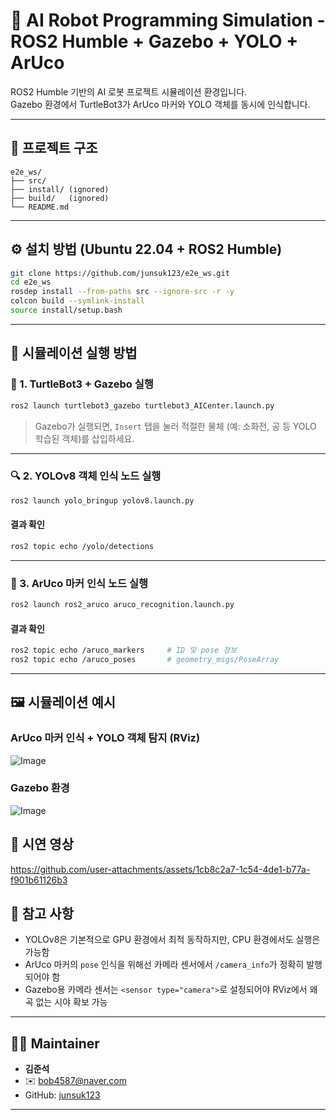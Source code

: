 # 🧠 AI Robot Programming Simulation - ROS2 Humble + Gazebo + YOLO + ArUco

ROS2 Humble 기반의 AI 로봇 프로젝트 시뮬레이션 환경입니다.  
Gazebo 환경에서 TurtleBot3가 ArUco 마커와 YOLO 객체를 동시에 인식합니다.

---

## 📁 프로젝트 구조

```
e2e_ws/
├── src/
├── install/ (ignored)
├── build/   (ignored)
└── README.md
```

---

## ⚙️ 설치 방법 (Ubuntu 22.04 + ROS2 Humble)

```bash
git clone https://github.com/junsuk123/e2e_ws.git
cd e2e_ws
rosdep install --from-paths src --ignore-src -r -y
colcon build --symlink-install
source install/setup.bash
```

---

## 🚀 시뮬레이션 실행 방법

### 🐢 1. TurtleBot3 + Gazebo 실행

```bash
ros2 launch turtlebot3_gazebo turtlebot3_AICenter.launch.py
```

> Gazebo가 실행되면, `Insert` 탭을 눌러 적절한 물체 (예: 소화전, 공 등 YOLO 학습된 객체)를 삽입하세요.

---

### 🔍 2. YOLOv8 객체 인식 노드 실행

```bash
ros2 launch yolo_bringup yolov8.launch.py
```

#### 결과 확인

```bash
ros2 topic echo /yolo/detections
```

---

### 🎯 3. ArUco 마커 인식 노드 실행

```bash
ros2 launch ros2_aruco aruco_recognition.launch.py
```

#### 결과 확인

```bash
ros2 topic echo /aruco_markers     # ID 및 pose 정보
ros2 topic echo /aruco_poses       # geometry_msgs/PoseArray
```

---

## 🖼️ 시뮬레이션 예시

### ArUco 마커 인식 + YOLO 객체 탐지 (RViz)

![Image](https://github.com/user-attachments/assets/6ea1d232-f408-475d-8e08-0bb6bb806cd0)

### Gazebo 환경

![Image](https://github.com/user-attachments/assets/4e67619b-dd12-4fb6-9cb3-1ad0244c8c55)

## 🎥 시연 영상

https://github.com/user-attachments/assets/1cb8c2a7-1c54-4de1-b77a-f901b61126b3

## 📌 참고 사항

- YOLOv8은 기본적으로 GPU 환경에서 최적 동작하지만, CPU 환경에서도 실행은 가능함
- ArUco 마커의 `pose` 인식을 위해선 카메라 센서에서 `/camera_info`가 정확히 발행되어야 함
- Gazebo용 카메라 센서는 `<sensor type="camera">`로 설정되어야 RViz에서 왜곡 없는 시야 확보 가능

---

## 🧑‍💻 Maintainer

- **김준석**
- ✉️ [bob4587@naver.com](mailto:bob4587@naver.com)
- GitHub: [junsuk123](https://github.com/junsuk123)

---
